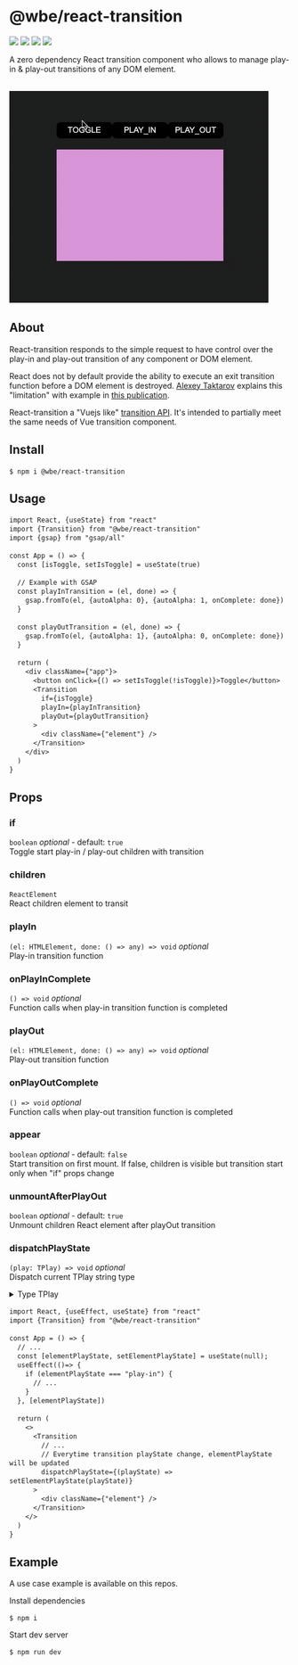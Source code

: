 # @wbe/react-transition

![](https://img.shields.io/npm/v/@wbe/react-transition/latest.svg)
![](https://img.shields.io/bundlephobia/minzip/@wbe/react-transition.svg)
![](https://img.shields.io/npm/dt/@wbe/react-transition.svg)
![](https://img.shields.io/npm/l/@wbe/react-transition.svg)


A zero dependency React transition component who allows to manage play-in & play-out transitions of any DOM element.

<br>
<img alt="demo" src="./assets/demo.gif">
<br>

## About

React-transition responds to the simple request to have control over the play-in
and play-out transition of any component or DOM element.

React does not by default provide the ability to execute an exit transition
function before a DOM element is destroyed.
[Alexey Taktarov](https://github.com/molefrog) explains this "limitation" with
example in [this publication](https://molefrog.github.io/stateful-animations/#27).

React-transition a "Vuejs
like" [transition API](https://vuejs.org/v2/guide/transitions.html). It's
intended to partially meet the same needs of Vue transition component.

## Install

```shell
$ npm i @wbe/react-transition
```

## Usage

```tsx
import React, {useState} from "react"
import {Transition} from "@wbe/react-transition"
import {gsap} from "gsap/all"

const App = () => {
  const [isToggle, setIsToggle] = useState(true)

  // Example with GSAP
  const playInTransition = (el, done) => {
    gsap.fromTo(el, {autoAlpha: 0}, {autoAlpha: 1, onComplete: done})
  }

  const playOutTransition = (el, done) => {
    gsap.fromTo(el, {autoAlpha: 1}, {autoAlpha: 0, onComplete: done})
  }

  return (
    <div className={"app"}>
      <button onClick={() => setIsToggle(!isToggle)}>Toggle</button>
      <Transition
        if={isToggle}
        playIn={playInTransition}
        playOut={playOutTransition}
      >
        <div className={"element"} />
      </Transition>
    </div>
  )
}
```

## Props

### if

`boolean` _optional_ - default: `true`  
Toggle start play-in / play-out children with transition

### children

`ReactElement`  
React children element to transit

### playIn

`(el: HTMLElement, done: () => any) => void`  _optional_  
Play-in transition function

### onPlayInComplete

`() => void` _optional_  
Function calls when play-in transition function is completed

### playOut

`(el: HTMLElement, done: () => any) => void`  _optional_     
Play-out transition function

### onPlayOutComplete

`() => void` _optional_   
Function calls when play-out transition function is completed

### appear

`boolean` _optional_ - default: `false`    
Start transition on first mount. If false, children is visible but transition
start only when "if" props change

### unmountAfterPlayOut

`boolean` _optional_ - default: `true`   
Unmount children React element after playOut transition

### dispatchPlayState

`(play: TPlay) => void` _optional_   
Dispatch current TPlay string type

<details>
  <summary>Type TPlay</summary>

```ts
type TPlay = "hidden" | "play-out" | "play-in" | "visible";
```

</details>

```tsx
import React, {useEffect, useState} from "react"
import {Transition} from "@wbe/react-transition"

const App = () => {
  // ...
  const [elementPlayState, setElementPlayState] = useState(null);
  useEffect(()=> {
    if (elementPlayState === "play-in") {
      // ...  
    }
  }, [elementPlayState])

  return (
    <>
      <Transition
        // ...
        // Everytime transition playState change, elementPlayState will be updated
        dispatchPlayState={(playState) => setElementPlayState(playState)}
      >
        <div className={"element"} />
      </Transition>
    </>
  )
}
```

## <a name="Example"></a>Example

A use case example is available on this repos.

Install dependencies

```shell
$ npm i
```

Start dev server

```shell
$ npm run dev
```
